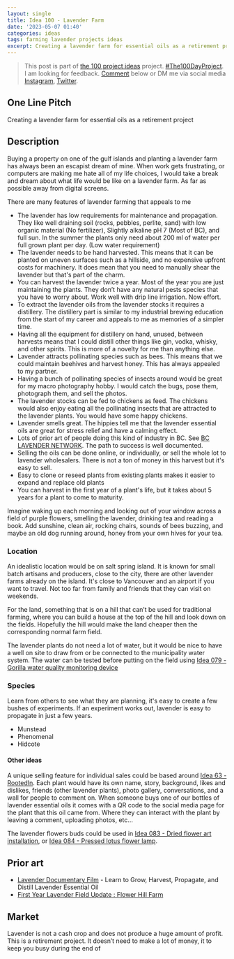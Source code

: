 ```yaml
---
layout: single
title: Idea 100 - Lavender Farm
date: '2023-05-07 01:40'
categories: ideas
tags: farming lavender projects ideas
excerpt: Creating a lavender farm for essential oils as a retirement project
---
```


> This post is part of [the 100 project ideas](https://blog.abluestar.com/projects/2023-100-ideas/) project. [#The100DayProject](https://www.the100dayproject.org/). I am looking for feedback. <a href='#utterances-comments'>Comment</a> below or DM me via social media <a href="https://instagram.com/funvill" rel="nofollow noopener noreferrer"><i class="fab fa-fw fa-instagram" aria-hidden="true"></i><span class="label">Instagram</span></a>, <a href="https://twitter.com/funvill" rel="nofollow noopener noreferrer"><i class="fab fa-fw fa-twitter" aria-hidden="true"></i><span class="label">Twitter</span></a>.

## One Line Pitch

Creating a lavender farm for essential oils as a retirement project

## Description

Buying a property on one of the gulf islands and planting a lavender farm has always been an escapist dream of mine. When work gets frustrating, or computers are making me hate all of my life choices, I would take a break and dream about what life would be like on a lavender farm. As far as possible away from digital screens.

There are many features of lavender farming that appeals to me

- The lavender has low requirements for maintenance and propagation. They like well draining soil (rocks, pebbles, perlite, sand) with low organic material (No fertilizer), Slightly alkaline pH 7 (Most of BC), and full sun. In the summer the plants only need about 200 ml of water per full grown plant per day. (Low water requirement)
- The lavender needs to be hand harvested. This means that it can be planted on uneven surfaces such as a hillside, and no expensive upfront costs for machinery. It does mean that you need to manually shear the lavender but that's part of the charm.
- You can harvest the lavender twice a year. Most of the year you are just maintaining the plants. They don’t have any natural pests species that you have to worry about. Work well with drip line irrigation. Now effort.
- To extract the lavender oils from the lavender stocks it requires a distillery. The distillery part is similar to my industrial brewing education from the start of my career and appeals to me as memories of a simpler time.
- Having all the equipment for distillery on hand, unused, between harvests means that I could distill other things like gin, vodka, whisky, and other spirits. This is more of a novelty for me than anything else.
- Lavender attracts pollinating species such as bees. This means that we could maintain beehives and harvest honey. This has always appealed to my partner.
- Having a bunch of pollinating species of insects around would be great for my macro photography hobby. I would catch the bugs, pose them, photograph them, and sell the photos.
- The lavender stocks can be fed to chickens as feed. The chickens would also enjoy eating all the pollinating insects that are attracted to the lavender plants. You would have some happy chickens.
- Lavender smells great. The hippies tell me that the lavender essential oils are great for stress relief and have a calming effect.
- Lots of prior art of people doing this kind of industry in BC. See [BC LAVENDER NETWORK](http://www.bclavendernet.ca/). The path to success is well documented.
- Selling the oils can be done online, or individually, or sell the whole lot to lavender wholesalers. There is not a ton of money in this harvest but it's easy to sell.
- Easy to clone or reseed plants from existing plants makes it easier to expand and replace old plants
- You can harvest in the first year of a plant's life, but it takes about 5 years for a plant to come to maturity.

Imagine waking up each morning and looking out of your window across a field of purple flowers, smelling the lavender, drinking tea and reading a book. Add sunshine, clean air, rocking chairs, sounds of bees buzzing, and maybe an old dog running around, honey from your own hives for your tea.

### Location

An idealistic location would be on salt spring island. It is known for small batch artisans and producers, close to the city, there are other lavender farms already on the island. It's close to Vancouver and an airport if you want to travel. Not too far from family and friends that they can visit on weekends.

For the land, something that is on a hill that can’t be used for traditional farming, where you can build a house at the top of the hill and look down on the fields. Hopefully the hill would make the land cheaper then the corresponding normal farm field.

The lavender plants do not need a lot of water, but it would be nice to have a well on site to draw from or be connected to the municipality water system. The water can be tested before putting on the field using [Idea 079 - Gorilla water quality monitoring device](https://blog.abluestar.com/idea079-gorilla-water-quality-monitoring-device/)

### Species

Learn from others to see what they are planning, it's easy to create a few bushes of experiments. If an experiment works out, lavender is easy to propagate in just a few years.

- Munstead
- Phenomenal
- Hidcote

#### Other ideas

A unique selling feature for individual sales could be based around [Idea 63 - RootedIn](https://blog.abluestar.com/idea063-rooted-in/). Each plant would have its own name, story, background, likes and dislikes, friends (other lavender plants), photo gallery, conversations, and a wall for people to comment on. When someone buys one of our bottles of lavender essential oils it comes with a QR code to the social media page for the plant that this oil came from. Where they can interact with the plant by leaving a comment, uploading photos, etc…

The lavender flowers buds could be used in [Idea 083 - Dried flower art installation](https://blog.abluestar.com/idea083-dried-flower-art-installation/), or [Idea 084 - Pressed lotus flower lamp](https://blog.abluestar.com/idea084-pressed-lotus-flower-lamp/).

## Prior art

- [Lavender Documentary Film](https://www.youtube.com/watch?v=WIdeja5BTNU) - Learn to Grow, Harvest, Propagate, and Distill Lavender Essential Oil
- [First Year Lavender Field Update : Flower Hill Farm](https://www.youtube.com/watch?v=NGy6LuL88KQ)

## Market

Lavender is not a cash crop and does not produce a huge amount of profit. This is a retirement project. It doesn’t need to make a lot of money, it to keep you busy during the end of
